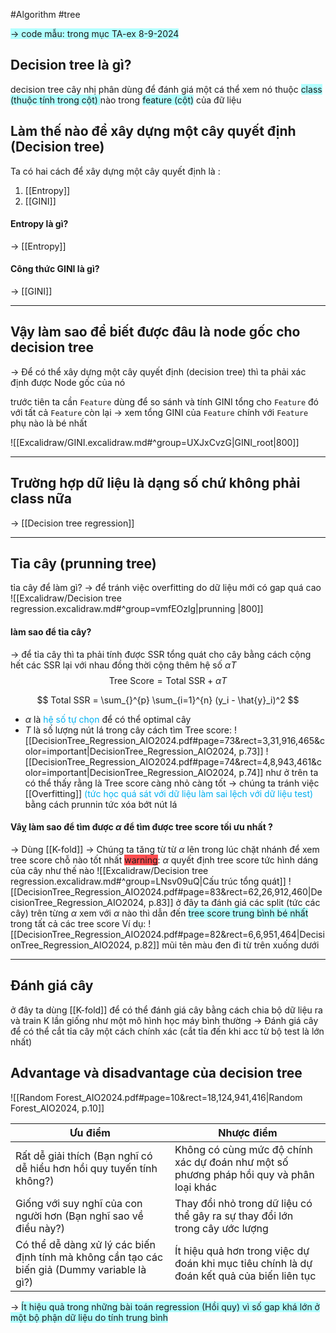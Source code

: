 #Algorithm #tree 

<span style="background:#b1ffff">-> code mẫu: trong mục TA-ex 8-9-2024</span>
## Decision tree là gì?
decision tree cây nhị phân dùng để đánh giá một cá thể xem nó thuộc <span style="background:#b1ffff">class (thuộc tính trong cột) </span>nào trong <span style="background:#b1ffff">feature (cột)</span> của đữ liệu

## Làm thế nào để xây dựng một cây quyết định (Decision tree)

Ta có hai cách để xây dựng một cây quyết định là :
1. [[Entropy]]
2. [[GINI]] 

#### Entropy là gì?
-> [[Entropy]]


#### Công thức GINI là gì?
-> [[GINI]]

---
## Vậy làm sao để biết được đâu là node gốc cho decision tree
-> Để có thể xây dựng một cây quyết định (decision tree) thì ta phải xác định được Node gốc của nó 

trước tiên ta cần `Feature` dùng để so sánh và tính GINI tổng cho `Feature` đó với tất cả `Feature` còn lại
-> xem tổng GINI của `Feature` chính với `Feature` phụ nào là bé nhất

![[Excalidraw/GINI.excalidraw.md#^group=UXJxCvzG|GINI_root|800]]

---

## Trường hợp dữ liệu là dạng số chứ không phải class nữa

-> [[Decision tree regression]]

---
## Tỉa cây (prunning tree)
tỉa cây để làm gì?
-> để tránh việc overfitting do dữ liệu mới có gap quá cao 
![[Excalidraw/Decision tree regression.excalidraw.md#^group=vmfEOzlg|prunning |800]]
#### làm sao để tỉa cây?
-> để tỉa cây thì ta phải tính được SSR tổng quát cho cây 
bằng cách cộng hết các SSR lại với nhau đồng thời cộng thêm hệ số $\alpha T$ 
$$\text{Tree Score} = \text{Total SSR} + \alpha T$$

$$
Total SSR = \sum_{}^{p} \sum_{i=1}^{n} (y_i - \hat{y}_i)^2
$$
- $\alpha$ là <font color="#00b0f0">hệ số tự chọn</font> để có thể optimal cây
- $T$ là số lượng nút lá trong cây
cách tìm Tree score:
![[DecisionTree_Regression_AIO2024.pdf#page=73&rect=3,31,916,465&color=important|DecisionTree_Regression_AIO2024, p.73]]
![[DecisionTree_Regression_AIO2024.pdf#page=74&rect=4,8,943,461&color=important|DecisionTree_Regression_AIO2024, p.74]]
như ở trên ta có thể thấy rằng là Tree score càng nhỏ càng tốt -> chúng ta tránh việc [[Overfitting]] <font color="#00b0f0">(tức học quá sát với dữ liệu làm sai lệch với dữ liệu test)</font> bằng cách prunnin tức xóa bớt nút lá 

#### Vâỵ làm sao để tìm được $\alpha$ để tìm được tree score tối ưu nhất ?

-> Dùng [[K-fold]]
-> Chúng ta tăng từ từ $\alpha$ lên trong lúc chặt nhánh để xem tree score chỗ nào tốt nhất 
<span style="background:#ff4d4f">warning</span>: $\alpha$ quyết định tree score tức hình dáng của cây như thế nào 
![[Excalidraw/Decision tree regression.excalidraw.md#^group=LNsv09uQ|Cấu  trúc tổng quát]]
![[DecisionTree_Regression_AIO2024.pdf#page=83&rect=62,26,912,460|DecisionTree_Regression_AIO2024, p.83]]
ở đây ta đánh giá các split (tức các cây) trên từng $\alpha$ xem với $\alpha$ nào thì dẫn đến <span style="background:#b1ffff">tree score trung bình bé nhất</span> trong tất cả các tree score 
Ví dụ: 
![[DecisionTree_Regression_AIO2024.pdf#page=82&rect=6,6,951,464|DecisionTree_Regression_AIO2024, p.82]]
mũi tên màu đen đi từ trên xuống dưới 

---

## Đánh giá cây

ở đây ta dùng [[K-fold]] để có thể đánh giá cây bằng cách chia bộ dữ liệu ra và train K lần giống như một mô hình học máy bình thường 
-> Đánh giá cây để có thể cắt tỉa cây một cách chính xác (cắt tỉa đến khi acc từ bộ test là lớn nhất)

## Advantage và disadvantage của decision tree 
![[Random Forest_AIO2024.pdf#page=10&rect=18,124,941,416|Random Forest_AIO2024, p.10]]

| **Ưu điểm**                                                                                   | **Nhược điểm**                                                                             |
| --------------------------------------------------------------------------------------------- | ------------------------------------------------------------------------------------------ |
| Rất dễ giải thích (Bạn nghĩ có dễ hiểu hơn hồi quy tuyến tính không?)                         | Không có cùng mức độ chính xác dự đoán như một số phương pháp hồi quy và phân loại khác    |
| Giống với suy nghĩ của con người hơn (Bạn nghĩ sao về điều này?)                              | Thay đổi nhỏ trong dữ liệu có thể gây ra sự thay đổi lớn trong cây ước lượng               |
| Có thể dễ dàng xử lý các biến định tính mà không cần tạo các biến giả (Dummy variable là gì?) | Ít hiệu quả hơn trong việc dự đoán khi mục tiêu chính là dự đoán kết quả của biến liên tục |
-> <span style="background:#b1ffff">Ít hiệu quả trong những bài toán regression (Hồi quy) vì số gap khá lớn ở một bộ phận dữ liệu do tính trung bình</span>
